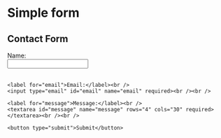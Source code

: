 <!DOCTYPE html>
<html lang="en">
<head>
  <meta charset="UTF-8">
  <title>Simple HTML Form</title>
  <style>
    .body{
      backgroun color👱‍♂️
  </style>
</head>
  <h1>Simple form</h1>
<body>
  <h2>Contact Form</h2>
  <form action="/submit" method="post">
    <label for="name">Name:</label><br />
    <input type="text" id="name" name="name" required><br /><br />

    <label for="email">Email:</label><br />
    <input type="email" id="email" name="email" required><br /><br />

    <label for="message">Message:</label><br />
    <textarea id="message" name="message" rows="4" cols="30" required></textarea><br /><br />

    <button type="submit">Submit</button>
  </form>
</body>
<sript>
  
</sript>
</html>
